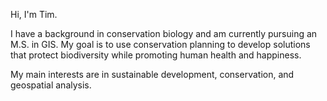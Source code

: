 Hi, I'm Tim. 

I have a background in conservation biology and am currently pursuing an M.S. in GIS. 
My goal is to use conservation planning to develop solutions that protect biodiversity while promoting human health and happiness. 

My main interests are in sustainable development, conservation, and geospatial analysis. 


<!---
YorhaBlue/YorhaBlue is a ✨ special ✨ repository because its `README.md` (this file) appears on your GitHub profile.
You can click the Preview link to take a look at your changes.
--->
